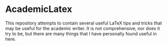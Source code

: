 # AcademicLatex

This repository attempts to contain several useful LaTeX tips and tricks that may be useful for the academic writer.
It is not comprehensive, nor does it try to be, but there are many things that I have personally found useful in here.

